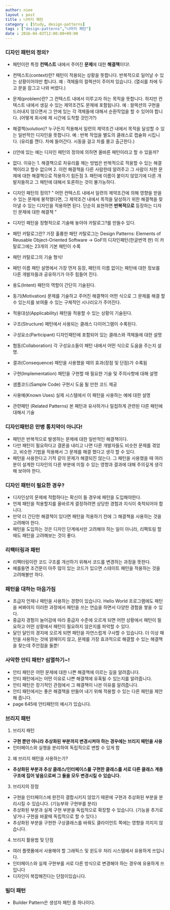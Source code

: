 ```yaml
---
author: niee
layout : post
title : 나머지 패턴
category : [Study, design-patterns]
tags : ["design-patterns","나머지 패턴"]
date : 2016-04-03T12:00:00+09:00
---
```


### 디자인 패턴의 정의?
 - 패턴이란 특정 **컨텍스트** 내에서 주어진 **문제**에 대한 **해결책**이다!.

 - 컨텍스트(context)란?
   패턴이 적용되는 상황을 뜻합니다. 반복적으로 일어날 수 있는 상황이어야만 합니다.
   예 : 객체들의 컬렉션이 주어져 있습니다.
       (열쇠를 차에 두고 문을 잠그고 나와 버렸다.)
 - 문제(problem)란?
   그 컨텍스트 내에서 이루고자 하는 목적을 뜻합니다. 하지만 컨텍스트 내에서 생길 수 있는 제약조건도 문제에 포함됩니다.
   예 : 컬렉션의 구현을 드러내지 않으면서 그 안에 있는 각 객체들에 대해서 순환작업을 할 수 있어야 합니다.
       (어떻게 회사에 제 시간에 도착할 것인가?)
 - 해결책(solution)?
   누구든지 적용해서 일련의 제약조건 내에서 목적을 달성할 수 있는 일반적인 디자인을 뜻합니다.
   예 : 반복 작업을 별도의 클래스로 캡슐화 시킵니다.
       (유리를 깬다. 차에 들어간다. 시동을 걸고 차를 몰고 출근한다.)
 - ()안에 있는 예는 디자인 패턴의 정의에 의하면 올바른 패턴이라고 할 수 있을까?
 - 없다. 이유는 1. 해결책으로 차유리를 깨는 방법은 반복적으로 적용할 수 있는 해결책이라고 할수 없으며
             2. 이런 해결책을 다른 사람한테 알려주고 그 사람이 처한 문제에 대한 해결책으로 적용하기 힘든점
             3. 패턴에 이름이 붙이지 않았기에 다른 개발자들하고 그 패턴에 대해서 토론하는 것이 불가능하다.

  * 디자인 패턴의 정의?
 " 어떤 컨텍스트 내에서 일련의 제약조건에 의해 영향을 받을 수 있는 문제에 봉착했다면, 그 제약조건 내에서 목적을 달성하기 위한 해결책을 찾아낼
  수 있는 디자인을 적용하면 된다. 단순히 표현하면 **반복적으로** 등장하는 디자인 문제에 대한 해결책 "
 - 디자인 패턴을 정형적으로 기술해 놓아야 카탈로그?를 만들수 있다.
 - 패턴 카탈로그란?
   가장 훌륭한 패턴 카탈로그는 Design Patterns: Elements of Reusable Object-Oriented Software -> GoF의 디자인패턴(한글번역         판) 이 카탈로그에는 23개의 기본 패턴이 수록

 - 패턴 카탈로그의 기술 형식!
  - 패턴 이름
    패턴 설명에서 가장 먼저 등장, 패턴의 이름 없이는 패턴에 대한 정보를 다른 개발자들과 공유하기가 아주 힘들어 진다.
  - 용도(Intent)
    패턴의 역할이 간단히 기술된다.
  - 동기(Motivation)
    문제를 기술하고 주어진 해결책이 어떤 식으로 그 문제를 해결 할 수 있는지를 보여줄 수 있는 구체적인 시나리오가 주어진다.
  - 적용대상(Applicability)
    패턴을 적용할 수 있는 상황이 기술된다.
  - 구조(Structure)
    패턴에서 사용되는 클래스 다이어그램이 수록된다.
  - 구성요소(Participant)
    디자인패턴에 포함되어 있는 클래스와 객체들에 대한 설명
  - 협동(Collaboration)
    각 구성요소들이 패턴 내에서 어떤 식으로 도움을 주는지 설명.
  - 결과(Consequence)
    패턴을 사용했을 때의 효과(장점 및 단점)가 수록됨
  - 구현(Implementation)
    패턴을 구현할 때 필요한 기술 및 주의사항에 대해 설명
  - 샘플코드(Sample Code)
    구현시 도움 될 만한 코드 제공
  - 사용예(Known Uses)
    실제 시스템에서 이 패턴을 사용하는 예에 대한 설명
  - 관련패턴 (Related Patterns)
    본 패턴과 유사하거나 밀접하게 관련된 다른 패턴에 대해서 기술

### 디자인패턴은 만병 통치약이 아니다!
- 패턴은 반복적으로 발생하는 문제에 대한 일반적인 해결책이다.
- 다만 패턴이 필요하다고 결론을 내리고 나면 다른 개발자들도 비슷한 문제를 겪었고, 비슷한 기법을 적용해서 그 문제를 해결 했다고 생각 할 수 있다.
- 패턴을 사용한다고 기적 같이 문제가 해결되진 않는다. 그 패턴을 사용했을 때 여러분이 설계한 디자인의 다른 부분에 미칠 수 있는 영향과
    결과에 대해 주의깊게 생각해 보아야 한다.

### 디자인 패턴이 필요한 경우?
  - 디자인상의 문제에 적합하다는 확신이 들 경우에 패턴을 도입해야한다.
  - 언제 패턴을 적용할지를 올바르게 결정하려면 상당한 경험과 지식이 축척되어야 합니다.
  - 만약 더 간단한 해결책이 있다면 패턴을 적용하기 전에 그 해결책을 사용하는 것을 고려해야 한다.
  - 패턴을 도입하는 것은 디자인 단계에서만 고려해야 하는 일이 아니라, 리팩토링 할 때도 패턴을 고려해보는 것이 좋다.

### 리팩터링과 패턴
  - 리팩터링이란 코드 구조를 개선하기 위해서 코드를 변경하는 과정을 뜻한다.
  - 예를들면 조건문이 아주 많이 있는 코드가 있으면 스테이트 패턴을 적용하는 것을 고려해볼만 하다.

###  패턴을 대하는 마음가짐
  - 초급자
    언제나 패턴을 사용하는 경향이 있습니다. Hello World 프로그램에도 패턴을 써봐야지
    이러한 과정에서 패턴을 쓰는 연습을 하면서 다양한 경험을 쌓을 수 있다.
  - 중급자
    경험이 늘어감에 따라 중급자 수준에 오르게 되면 어떤 상황에서 패턴이 필요하고 어떤 상황에서 패턴이 필요하지 않은지를
    파악할 수 있다.
  - 달인
    달인의 경지에 오르게 되면 패턴을 자연스럽게 구사할 수 있습니다.
    더 이상 패턴을 사용하는 것에 얽매이지 않고, 문제를 가장 효과적으로 해결할 수 있는 해결책을 찾는데 주안점을 둘뿐!

### 사악한 안티 패턴? 섬멸하기~!
  - 안티 패턴은 어떤 문제에 대한 나쁜 해결책에 이르는 길을 알려줍니다.
  - 안티 패턴에서는 어떤 이유로 나쁜 해결책에 유혹될 수 있는지를 알려줍니다.
  - 안티 패턴은 장기적인 관점에서 그 해결책이 나븐 이유를 알려줍니다.
  - 안티 패턴에서는 좋은 해결책을 만들어 내기 위해 적용할 수 있는 다른 패턴을 제안해 줍니다.
  - page 645에 안티패턴의 예시가 있습니다.

### 브리지 패턴
1. 브리지 패턴
  - **구현 뿐만 아니라 추상화된 부분까지 변경시켜야 하는 경우에는 브리지 패턴을 사용**
  - 인터페이스와 실행을 분리하여 독립적으로 변할 수 있게 함

2. 왜 브리지 패턴을 사용하는가?
  - **추상화된 부분과 추상 클래스/인터페이스를 구현한 클래스를 서로 다른 클래스 계층구조에 집어 넣음으로써 그 둘을 모두 변경시킬 수 있습니다.**

3. 브리지의 장점
  - 구현을 인터페이스에 완전히 결합시키지 않았기 때문에 구현과 추상화된 부분을 분리시킬 수 있습니다. (기능부와 구현부를 분리)
  - 추상화된 부분과 실제 구현 부분을 독립적으로 확장할 수 있습니다. (기능을 추가로 넣거나 구현을 바꿀때 독립적으로 할 수 있다.)
  - 추상화된 부분을 구현한 구상클래스를 바꿔도 클라이언트 쪽에는 영향을 끼치지 않습니다.

4. 브리지 활용법 및 단점
  - 여러 플랫폼에서 사용해야 할 그래픽스 및 윈도우 처리 시스템에서 유용하게 쓰입니다.
  - 인터페이스와 실제 구현부를 서로 다른 방식으로 변경해야 하는 경우에 유용하게 쓰입니다
  - 디자인이 복잡해진다는 단점이있습니다.

### 빌더 패턴
  - Builder Pattern은 생성자 패턴 중 하나이다.
